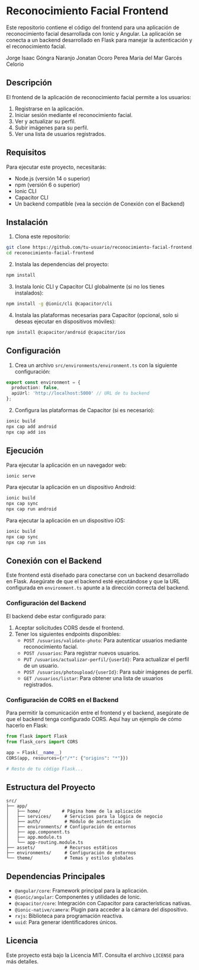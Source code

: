 # Reconocimiento Facial Frontend

Este repositorio contiene el código del frontend para una aplicación de reconocimiento facial desarrollada con Ionic y Angular. La aplicación se conecta a un backend desarrollado en Flask para manejar la autenticación y el reconocimiento facial.

Jorge Isaac Góngra Naranjo
Jonatan Ocoro Perea
María del Mar Garcés Celorio

## Descripción

El frontend de la aplicación de reconocimiento facial permite a los usuarios:

1. Registrarse en la aplicación.
2. Iniciar sesión mediante el reconocimiento facial.
3. Ver y actualizar su perfil.
4. Subir imágenes para su perfil.
5. Ver una lista de usuarios registrados.

## Requisitos

Para ejecutar este proyecto, necesitarás:

- Node.js (versión 14 o superior)
- npm (versión 6 o superior)
- Ionic CLI
- Capacitor CLI
- Un backend compatible (vea la sección de Conexión con el Backend)

## Instalación

1. Clona este repositorio:

```bash
git clone https://github.com/tu-usuario/reconocimiento-facial-frontend.git
cd reconocimiento-facial-frontend
```

2. Instala las dependencias del proyecto:

```bash
npm install
```

3. Instala Ionic CLI y Capacitor CLI globalmente (si no los tienes instalados):

```bash
npm install -g @ionic/cli @capacitor/cli
```

4. Instala las plataformas necesarias para Capacitor (opcional, solo si deseas ejecutar en dispositivos móviles):

```bash
npm install @capacitor/android @capacitor/ios
```

## Configuración

1. Crea un archivo `src/environments/environment.ts` con la siguiente configuración:

```typescript
export const environment = {
  production: false,
  apiUrl: 'http://localhost:5000' // URL de tu backend
};
```

2. Configura las plataformas de Capacitor (si es necesario):

```bash
ionic build
npx cap add android
npx cap add ios
```

## Ejecución

Para ejecutar la aplicación en un navegador web:

```bash
ionic serve
```

Para ejecutar la aplicación en un dispositivo Android:

```bash
ionic build
npx cap sync
npx cap run android
```

Para ejecutar la aplicación en un dispositivo iOS:

```bash
ionic build
npx cap sync
npx cap run ios
```

## Conexión con el Backend

Este frontend está diseñado para conectarse con un backend desarrollado en Flask. Asegúrate de que el backend esté ejecutándose y que la URL configurada en `environment.ts` apunte a la dirección correcta del backend.

### Configuración del Backend

El backend debe estar configurado para:

1. Aceptar solicitudes CORS desde el frontend.
2. Tener los siguientes endpoints disponibles:
   - `POST /usuarios/validate-photo`: Para autenticar usuarios mediante reconocimiento facial.
   - `POST /usuarios`: Para registrar nuevos usuarios.
   - `PUT /usuarios/actualizar-perfil/{userId}`: Para actualizar el perfil de un usuario.
   - `POST /usuarios/photoupload/{userId}`: Para subir imágenes de perfil.
   - `GET /usuarios/listar`: Para obtener una lista de usuarios registrados.

### Configuración de CORS en el Backend

Para permitir la comunicación entre el frontend y el backend, asegúrate de que el backend tenga configurado CORS. Aquí hay un ejemplo de cómo hacerlo en Flask:

```python
from flask import Flask
from flask_cors import CORS

app = Flask(__name__)
CORS(app, resources={r"/*": {"origins": "*"}})

# Resto de tu código Flask...
```

## Estructura del Proyecto

```
src/
├── app/
│   ├── home/        # Página home de la aplicación
│   ├── services/     # Servicios para la lógica de negocio
│   ├── auth/         # Módulo de autenticación
│   ├── environments/ # Configuración de entornos
│   ├── app.component.ts
│   ├── app.module.ts
│   └── app-routing.module.ts
├── assets/           # Recursos estáticos
├── environments/     # Configuración de entornos
└── theme/            # Temas y estilos globales
```

## Dependencias Principales

- `@angular/core`: Framework principal para la aplicación.
- `@ionic/angular`: Componentes y utilidades de Ionic.
- `@capacitor/core`: Integración con Capacitor para características nativas.
- `@ionic-native/camera`: Plugin para acceder a la cámara del dispositivo.
- `rxjs`: Biblioteca para programación reactiva.
- `uuid`: Para generar identificadores únicos.

## Licencia

Este proyecto está bajo la Licencia MIT. Consulta el archivo `LICENSE` para más detalles.
